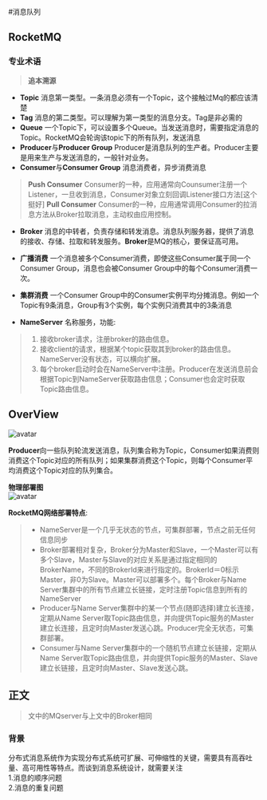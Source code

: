 #消息队列
## RocketMQ
### 专业术语 

>__追本溯源__    

 
* **Topic** 消息第一类型。一条消息必须有一个Topic，这个接触过Mq的都应该清楚  
* **Tag** 消息的第二类型。可以理解为第一类型的消息分支。Tag是非必需的  
* **Queue** 一个Topic下，可以设置多个Queue。当发送消息时，需要指定消息的Topic。RocketMQ会轮询该topic下的所有队列，发送消息  
* **Producer**与**Producer Group** Producer是消息队列的生产者。Producer主要是用来生产与发送消息的，一般针对业务。  
* **Consumer**与**Consumer Group** 消息消费者，异步消费消息  

 > **Push Consumer** Consumer的一种，应用通常向Counsumer注册一个Listener，一旦收到消息，Consumer对象立刻回调Listener接口方法[这个挺好]
 > **Pull Consumer** Consumer的一种，应用通常调用Consumer的拉消息方法从Broker拉取消息，主动权由应用控制。
* **Broker** 消息的中转者，负责存储和转发消息。消息队列服务器，提供了消息的接收、存储、拉取和转发服务。**Broker**是MQ的核心，要保证高可用。
* **广播消费** 一个消息被多个Consumer消费，即使这些Consumer属于同一个Consumer Group，消息也会被Consumer Group中的每个Consumer消费一次。
* **集群消费** 一个Consumer Group中的Consumer实例平均分摊消息。例如一个Topic有9条消息，Group有3个实例，每个实例只消费其中的3条消息

* **NameServer** 名称服务，功能:   
>1. 接收broker请求，注册broker的路由信息。  
>2. 接收client的请求，根据某个topic获取其到broker的路由信息。NameServer没有状态，可以横向扩展。  
>3. 每个broker启动时会在NameServer中注册。Producer在发送消息前会根据Topic到NameServer获取路由信息；Consumer也会定时获取Topic路由信息。

## OverView

![avatar](https://timgsa.baidu.com/timg?image&quality=80&size=b9999_10000&sec=1502959836898&di=8c54c8fbabe3832c1046b6864247e078&imgtype=0&src=http%3A%2F%2Fwww.lupaworld.com%2Fdata%2Fattachment%2Fportal%2F201403%2F12%2F153201x8ai0dxebe3xkejf.png)

**Producer**向一些队列轮流发送消息，队列集合称为Topic，Consumer如果消费则消费这个Topic对应的所有队列；如果集群消费这个Topic，则每个Consumer平均消费这个Topic对应的队列集合。

**物理部署图**  
![avatar](https://timgsa.baidu.com/timg?image&quality=80&size=b9999_10000&sec=1503558915&di=0a3c400d2112d342798ee44e62c5caa9&imgtype=jpg&er=1&src=http%3A%2F%2Fimage.kejixun.com%2F2017%2F0723%2F20170723112958957.jpg)

**RocketMQ网络部署特点**:  
> * NameServer是一个几乎无状态的节点，可集群部署，节点之前无任何信息同步  
> * Broker部署相对复杂，Broker分为Master和Slave，一个Master可以有多个Slave，Master与Slave的对应关系是通过指定相同的BrokerName，不同的BrokerId来进行指定的。BrokerId＝0标示Master，非0为Slave。Master可以部署多个。每个Broker与Name Server集群中的所有节点建立长链接，定时注册Topic信息到所有的NameServer
> * Producer与Name Server集群中的某一个节点(随即选择)建立长连接，定期从Name Server取Topic路由信息，并向提供Topic服务的Master建立长连接，且定时向Master发送心跳。Producer完全无状态，可集群部署。
> * Consumer与Name Server集群中的一个随机节点建立长链接，定期从Name Server取Topic路由信息，并向提供Topic服务的Master、Slave建立长链接，且定时向Master、Slave发送心跳。

## 正文
>文中的MQserver与上文中的Broker相同

### 背景
分布式消息系统作为实现分布式系统可扩展、可伸缩性的关键，需要具有高吞吐量、高可用性等特点。而谈到消息系统设计，就需要关注  
1.消息的顺序问题  
2.消息的重复问题  


